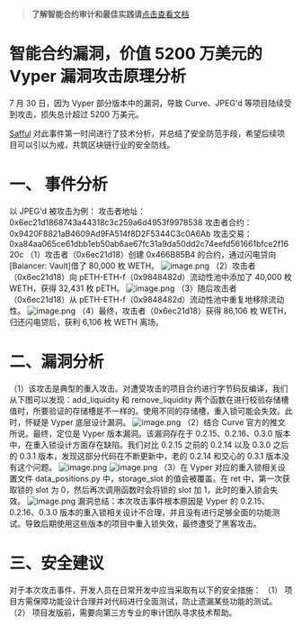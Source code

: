 >**了解智能合约审计和最佳实践请**[点击查看文档](https://safful.com/) 

# 智能合约漏洞，价值 5200 万美元的 Vyper 漏洞攻击原理分析

7 月 30 日，因为 Vyper 部分版本中的漏洞，导致 Curve、JPEG'd 等项目陆续受到攻击，损失总计超过 5200 万美元。

[Safful](https://safful.com/) 对此事件第一时间进行了技术分析，并总结了安全防范手段，希望后续项目可以引以为戒，共筑区块链行业的安全防线。

# **一、** **事件分析**

以 JPEG'd 被攻击为例：
攻击者地址：0x6ec21d1868743a44318c3c259a6d4953f9978538
攻击者合约：0x9420F8821aB4609Ad9FA514f8D2F5344C3c0A6Ab
攻击交易：0xa84aa065ce61dbb1eb50ab6ae67fc31a9da50dd2c74eefd561661bfce2f1620c
（1）攻击者（0x6ec21d18）创建 0x466B85B4 的合约，通过闪电贷向 [Balancer: Vault]借了 80,000 枚 WETH。
![image.png](https://cdn.nlark.com/yuque/0/2023/png/97322/1696906049447-93f1300b-a2e2-4f07-a1c9-8eb8651a79f6.png#averageHue=%23fafafa&clientId=ue4c03dee-d978-4&from=paste&id=u3fb1594b&originHeight=28&originWidth=556&originalType=url&ratio=2&rotation=0&showTitle=false&size=12505&status=done&style=none&taskId=u7ba3598f-b9a0-4a9a-a4c6-493cbdad432&title=)
（2）攻击者（0x6ec21d18）向 pETH-ETH-f（0x9848482d）流动性池中添加了 40,000 枚 WETH，获得 32,431 枚 pETH。
![image.png](https://cdn.nlark.com/yuque/0/2023/png/97322/1696906049491-4e6bf42e-97b7-4de1-af75-e36997a16eff.png#averageHue=%23cfc8bc&clientId=ue4c03dee-d978-4&from=paste&id=u22cf65b3&originHeight=47&originWidth=556&originalType=url&ratio=2&rotation=0&showTitle=false&size=41209&status=done&style=none&taskId=u447e15ce-26c7-4c45-9ff1-029654c74d9&title=)
（3）随后攻击者（0x6ec21d18）从 pETH-ETH-f（0x9848482d）流动性池中重复地移除流动性。
![image.png](https://cdn.nlark.com/yuque/0/2023/png/97322/1696906049465-4a61a00b-bae4-455c-a776-5c6afb135f6a.png#averageHue=%23d4d1ba&clientId=ue4c03dee-d978-4&from=paste&id=uff33f993&originHeight=79&originWidth=556&originalType=url&ratio=2&rotation=0&showTitle=false&size=63755&status=done&style=none&taskId=ua0f0d058-af4c-4ab1-a79a-55b0e459fb4&title=)
（4）最终，攻击者（0x6ec21d18）获得 86,106 枚 WETH，归还闪电贷后，获利 6,106 枚 WETH 离场。

# **二、漏洞分析**

（1）该攻击是典型的重入攻击。对遭受攻击的项目合约进行字节码反编译，我们从下图可以发现：add_liquidity 和 remove_liquidity 两个函数在进行校验存储槽值时，所要验证的存储槽是不一样的。使用不同的存储槽，重入锁可能会失效。此时，怀疑是 Vyper 底层设计漏洞。
![image.png](https://cdn.nlark.com/yuque/0/2023/png/97322/1696906049532-1b2f8898-3802-4a35-a791-8ce15d7484a9.png#averageHue=%23181f26&clientId=ue4c03dee-d978-4&from=paste&id=ua4dc7d46&originHeight=233&originWidth=554&originalType=url&ratio=2&rotation=0&showTitle=false&size=56803&status=done&style=none&taskId=ud094af57-a309-49b7-91d9-d13976d1811&title=)
（2）结合 Curve 官方的推文所说。最终，定位是 Vyper 版本漏洞。该漏洞存在于 0.2.15、0.2.16、0.3.0 版本中，在重入锁设计方面存在缺陷。我们对比 0.2.15 之前的 0.2.14 以及 0.3.0 之后的 0.3.1 版本，发现这部分代码在不断更新中，老的 0.2.14 和交心的 0.3.1 版本没有这个问题。
![image.png](https://cdn.nlark.com/yuque/0/2023/png/97322/1696906049575-f04ab97b-f7f2-40ee-9029-33ab6c71bc77.png#averageHue=%23e6e1dc&clientId=ue4c03dee-d978-4&from=paste&id=udb1fa037&originHeight=237&originWidth=556&originalType=url&ratio=2&rotation=0&showTitle=false&size=96890&status=done&style=none&taskId=ub5fa5834-3a59-4bd3-8c4b-9795dec6725&title=)
![image.png](https://cdn.nlark.com/yuque/0/2023/png/97322/1696906049774-a3c82871-cbc0-4ae2-a0c5-2fb687aa0649.png#averageHue=%23e4dcd6&clientId=ue4c03dee-d978-4&from=paste&id=u67a2c4e5&originHeight=372&originWidth=556&originalType=url&ratio=2&rotation=0&showTitle=false&size=116422&status=done&style=none&taskId=ub094b5da-c954-49b3-b576-d2be4d71d1d&title=)
（3）在 Vyper 对应的重入锁相关设置文件 data_positions.py 中，storage_slot 的值会被覆盖。在 ret 中，第一次获取锁的 slot 为 0，然后再次调用函数时会将锁的 slot 加 1，此时的重入锁会失效。
![image.png](https://cdn.nlark.com/yuque/0/2023/png/97322/1696906049769-52bb86db-5745-4463-98e6-facefece006f.png#averageHue=%23e2fce8&clientId=ue4c03dee-d978-4&from=paste&id=u2a7e0414&originHeight=211&originWidth=556&originalType=url&ratio=2&rotation=0&showTitle=false&size=56520&status=done&style=none&taskId=ud276cfc7-1cb1-4f42-ada8-f89af97bd56&title=)
漏洞总结：本次攻击事件根本原因是 Vyper 的 0.2.15、0.2.16、0.3.0 版本的重入锁相关设计不合理，并且没有进行足够全面的功能测试。导致后期使用这些版本的项目中重入锁失效，最终遭受了黑客攻击。

# **三、安全建议**

对于本次攻击事件，开发人员在日常开发中应当采取有以下的安全措施：
（1） 项目方需保障功能设计合理并对代码进行全面测试，防止遗漏某些功能的测试。
（2） 项目发版前，需要向第三方专业的审计团队寻求技术帮助。

